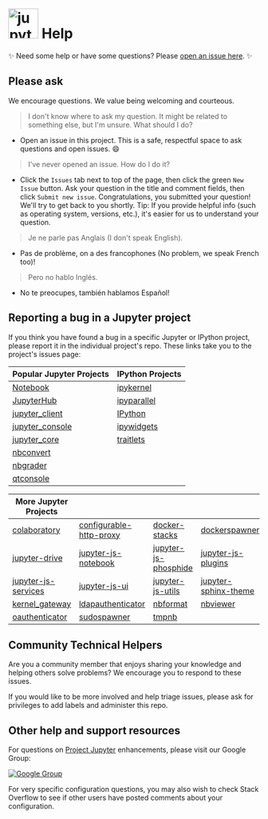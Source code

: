 <img src="https://raw.githubusercontent.com/jupyter/design/master/logo/png-2x/jupyter-sq-text-left.png" alt="jupyter" height=60px /> Help
====

:sparkles: Need some help or have some questions? Please [open an issue here](https://github.com/jupyter/help/issues/new). :sparkles:

## Please ask

We encourage questions. We value being welcoming and courteous.

> I don't know where to ask my question. It might be related to
> something else, but I'm unsure. What should I do?

+ Open an issue in this project. This is a safe, respectful space to ask
                  questions and open issues. :smile:


> I've never opened an issue. How do I do it?

+ Click the `Issues` tab next to top of the page, then click the
  green `New Issue` button. Ask your question in the title and comment fields, then click
  `Submit new issue`. Congratulations, you submitted your question! We'll try
  to get back to you shortly. Tip: If you provide helpful info (such as
  operating system, versions, etc.), it's easier for us to understand your
  question.

> Je ne parle pas Anglais (I don't speak English).

+ Pas de problème, on a des francophones (No problem, we speak French too)!

> Pero no hablo Inglés.

+ No te preocupes, también hablamos Español!


## Reporting a bug in a Jupyter project

If you think you have found a bug in a specific Jupyter or IPython project,
please report it in the individual project's repo. These links take you to
the project's issues page:

| Popular Jupyter Projects | IPython Projects |
|--------------------------|------------------|
| [Notebook](https://github.com/jupyter/notebook/issues/new) | [ipykernel](https://github.com/ipython/ipykernel/issues/new) |
| [JupyterHub](https://github.com/jupyter/jupyterhub/issues/new) | [ipyparallel](https://github.com/ipython/ipyparallel/issues/new) |
| [jupyter_client](https://github.com/jupyter/jupyter_client/issues/new) | [IPython](https://github.com/ipython/ipython/issues/new) |
| [jupyter_console](https://github.com/jupyter/jupyter_console/issues/new) | [ipywidgets](https://github.com/ipython/ipywidgets/issues/new) |
| [jupyter_core](https://github.com/jupyter/jupyter_core/issues/new) | [traitlets](https://github.com/ipython/traitlets/issues/new) |
| [nbconvert](https://github.com/jupyter/nbconvert/issues/new) | |
| [nbgrader](https://github.com/jupyter/nbgrader/issues/new) | |
| [qtconsole](https://github.com/jupyter/qtconsole/issues/new) | |


|  More Jupyter Projects            |                 |                 |                  |
|-----------------------------------|-----------------|-----------------|------------------|
| [colaboratory](https://github.com/jupyter/colaboratory/issues/new) | [configurable-http-proxy](https://github.com/jupyter/configurable-http-proxy/issues/new) | [docker-stacks](https://github.com/jupyter/docker-stacks/issues/new) | [dockerspawner](https://github.com/jupyter/dockerspawner/issues/new) |
| [jupyter-drive](https://github.com/jupyter/jupyter-drive/issues/new) | [jupyter-js-notebook](https://github.com/jupyter/jupyter-js-notebook/issues/new) | [jupyter-js-phosphide](https://github.com/jupyter/jupyter-js-phosphide/issues/new) | [jupyter-js-plugins](https://github.com/jupyter/jupyter-js-plugins/issues/new) |
| [jupyter-js-services](https://github.com/jupyter/jupyter-js-services/issues/new) | [jupyter-js-ui](https://github.com/jupyter/jupyter-js-ui/issues/new) | [jupyter-js-utils](https://github.com/jupyter/jupyter-js-utils/issues/new) | [jupyter-sphinx-theme](https://github.com/jupyter/jupyter-sphinx-theme/issues/new) |
|  [kernel_gateway](https://github.com/jupyter/kernel_gateway/issues/new) | [ldapauthenticator](https://github.com/jupyter/ldapauthenticator/issues/new) | [nbformat](https://github.com/jupyter/nbformat/issues/new) | [nbviewer](https://github.com/jupyter/nbviewer/issues/new) |
| [oauthenticator](https://github.com/jupyter/oauthenticator/issues/new) | [sudospawner](https://github.com/jupyter/sudospawner/issues/new) | [tmpnb](https://github.com/jupyter/tmpnb/issues/new) | |

## Community Technical Helpers
Are you a community member that enjoys sharing your knowledge and helping
others solve problems? We encourage you to respond to these issues.

If you would like to be more involved and help triage issues, please ask for
privileges to add labels and administer this repo.

## Other help and support resources
For questions on [Project Jupyter](https://jupyter.org) enhancements, please
visit our Google Group:

[![Google Group](https://img.shields.io/badge/-Google%20Group-lightgrey.svg)](https://groups.google.com/forum/#!forum/jupyter)

For very specific configuration questions, you may also wish to check Stack
Overflow to see if other users have posted comments about your configuration.
